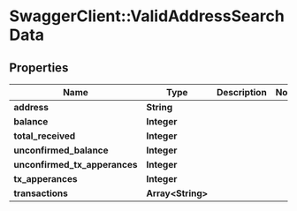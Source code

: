 # SwaggerClient::ValidAddressSearchData

## Properties
Name | Type | Description | Notes
------------ | ------------- | ------------- | -------------
**address** | **String** |  | 
**balance** | **Integer** |  | 
**total_received** | **Integer** |  | 
**unconfirmed_balance** | **Integer** |  | 
**unconfirmed_tx_apperances** | **Integer** |  | 
**tx_apperances** | **Integer** |  | 
**transactions** | **Array&lt;String&gt;** |  | 


